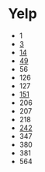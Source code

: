 # Yelp

- 1
- [3](../solutions/3.md)
- [14](../solutions/14.md)
- [49](../solutions/49.md)
- 56
- 126
- 127
- [151](../solutions/151.md)
- 206
- 207
- 218
- [242](../solutions/242.md)
- 347
- 380
- 381
- 564